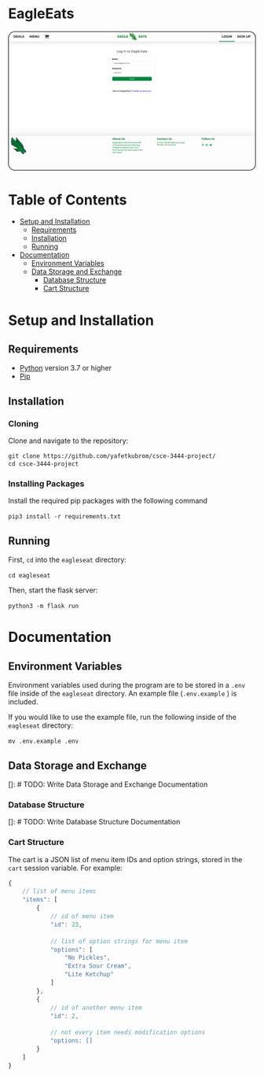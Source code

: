 # EagleEats
![](eagleseat/static/img/preview.png)

# Table of Contents
* [Setup and Installation](#setup-and-installation)
    * [Requirements](#requirements)
    * [Installation](#installation)
    * [Running](#running)
* [Documentation](#documentation)
    * [Environment Variables](#environment-variables)
    * [Data Storage and Exchange](#data-storage-and-exchange)
        * [Database Structure](#database-structure)
        * [Cart Structure](#cart-structure)

# Setup and Installation

## Requirements
* [Python](https://www.python.org/) version 3.7 or higher
* [Pip](https://pip.pypa.io/en/stable/installing/)

## Installation

### Cloning
Clone and navigate to the repository:

```
git clone https://github.com/yafetkubrom/csce-3444-project/
cd csce-3444-project
```

### Installing Packages
Install the required pip packages with the following command

`pip3 install -r requirements.txt`

## Running
First, `cd` into the `eagleseat` directory:

`cd eagleseat`

Then, start the flask server:

`python3 -m flask run`

# Documentation

## Environment Variables
Environment variables used during the program are to be stored in a `.env`
file inside of the `eagleseat` directory. An example file (`.env.example` ) is included.

If you would like to use the example file, run the following inside of the `eagleseat` directory:

`mv .env.example .env`

## Data Storage and Exchange
[]: # TODO: Write Data Storage and Exchange Documentation

### Database Structure
[]: # TODO: Write Database Structure Documentation

### Cart Structure
The cart is a JSON list of menu item IDs and option strings, stored in the
`cart` session variable. For example:

```javascript
{
    // list of menu items
    "items": [
        {
            // id of menu item
            "id": 23,

            // list of option strings for menu item
            "options": [
                "No Pickles",
                "Extra Sour Cream",
                "Lite Ketchup"
            ]
        },
        {
            // id of another menu item
            "id": 2,

            // not every item needs modification options
            "options: []
        }
    ]
}
```
